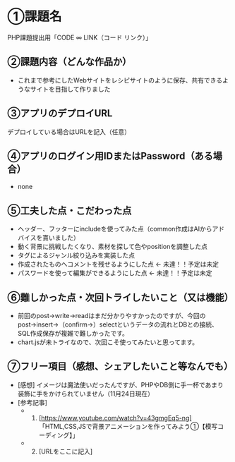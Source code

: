 # ①課題名
PHP課題提出用「CODE ∞ LINK（コード リンク）」

## ②課題内容（どんな作品か）
- これまで参考にしたWebサイトをレシピサイトのように保存、共有できるようなサイトを目指して作りました

## ③アプリのデプロイURL
デプロイしている場合はURLを記入（任意）

## ④アプリのログイン用IDまたはPassword（ある場合）
- none

## ⑤工夫した点・こだわった点
- ヘッダー、フッターにincludeを使ってみた点（common作成はAIからアドバイスを貰いました）
- 動く背景に挑戦したくなり、素材を探して色やpositionを調整した点
- タグによるジャンル絞り込みを実装した点
- 作成されたものへコメントを残せるようにした点 ← 未達！！予定は未定
- パスワードを使って編集ができるようにした点 ← 未達！！予定は未定

## ⑥難しかった点・次回トライしたいこと（又は機能）
- 前回のpost→write→readはまだ分かりやすかったのですが、今回のpost→insert→（confirm→）selectというデータの流れとDBとの接続、SQL作成保存が複雑で難しかったです。
- chart.jsが未トライなので、次回こそ使ってみたいと思ってます。

## ⑦フリー項目（感想、シェアしたいこと等なんでも）
- [感想] イメージは魔法使いだったんですが、PHPやDB側に手一杯であまり装飾に手をかけられていません（11月24日現在）
- [参考記事]
  - 1. [https://www.youtube.com/watch?v=43gmgEq5-ng] 「HTML,CSS,JSで背景アニメーションを作ってみよう①【模写コーディング】」
  - 2. [URLをここに記入]